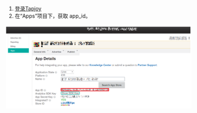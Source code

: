 1. [登录Tapjoy](<https://ltv.tapjoy.com/s/l#session/login>)
2. 在“Apps”项目下，获取 app_id。

![Tapjoy-appId](Tapjoy-appId.png)

